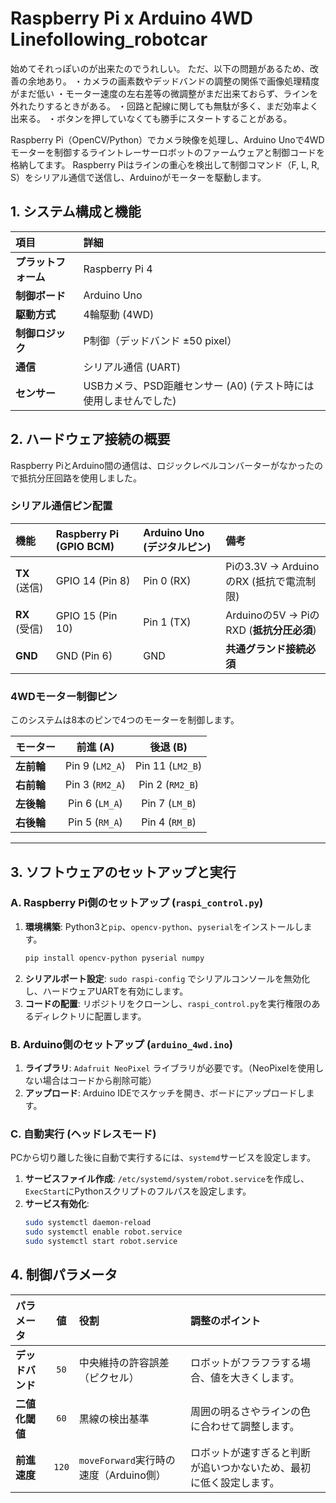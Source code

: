 # Raspberry Pi x Arduino 4WD Linefollowing_robotcar
始めてそれっぽいのが出来たのでうれしい。
ただ、以下の問題があるため、改善の余地あり。
・カメラの画素数やデッドバンドの調整の関係で画像処理精度がまだ低い
・モーター速度の左右差等の微調整がまだ出来ておらず、ラインを外れたりするときがある。
・回路と配線に関しても無駄が多く、まだ効率よく出来る。
・ボタンを押していなくても勝手にスタートすることがある。

Raspberry Pi（OpenCV/Python）でカメラ映像を処理し、Arduino Unoで4WDモーターを制御するライントレーサーロボットのファームウェアと制御コードを格納してます。
Raspberry Piはラインの重心を検出して制御コマンド（F, L, R, S）をシリアル通信で送信し、Arduinoがモーターを駆動します。

## 1. システム構成と機能

| 項目 | 詳細 |
| :--- | :--- |
| **プラットフォーム** | Raspberry Pi 4|
| **制御ボード** | Arduino Uno |
| **駆動方式** | 4輪駆動 (4WD) |
| **制御ロジック** | P制御（デッドバンド ±50 pixel） |
| **通信** | シリアル通信 (UART) |
| **センサー** | USBカメラ、PSD距離センサー (A0) (テスト時には使用しませんでした)|

## 2. ハードウェア接続の概要

Raspberry PiとArduino間の通信は、ロジックレベルコンバーターがなかったので抵抗分圧回路を使用しました。

### シリアル通信ピン配置

| 機能 | Raspberry Pi (GPIO BCM) | Arduino Uno (デジタルピン) | 備考 |
| :--- | :--- | :--- | :--- |
| **TX** (送信) | GPIO 14 (Pin 8) | Pin 0 (RX) | Piの3.3V → ArduinoのRX (抵抗で電流制限) |
| **RX** (受信) | GPIO 15 (Pin 10) | Pin 1 (TX) | Arduinoの5V → PiのRXD (**抵抗分圧必須**) |
| **GND** | GND (Pin 6) | GND | **共通グランド接続必須** |

### 4WDモーター制御ピン

このシステムは8本のピンで4つのモーターを制御します。

| モーター | 前進 (A) | 後退 (B) |
| :--- | :---: | :---: |
| **左前輪** | Pin 9 (`LM2_A`) | Pin 11 (`LM2_B`) |
| **右前輪** | Pin 3 (`RM2_A`) | Pin 2 (`RM2_B`) |
| **左後輪** | Pin 6 (`LM_A`) | Pin 7 (`LM_B`) |
| **右後輪** | Pin 5 (`RM_A`) | Pin 4 (`RM_B`) |

---

## 3. ソフトウェアのセットアップと実行

### A. Raspberry Pi側のセットアップ (`raspi_control.py`)

1.  **環境構築**: Python3と`pip`、`opencv-python`、`pyserial`をインストールします。
    ```bash
    pip install opencv-python pyserial numpy
    ```
2.  **シリアルポート設定**: `sudo raspi-config` でシリアルコンソールを無効化し、ハードウェアUARTを有効にします。
3.  **コードの配置**: リポジトリをクローンし、`raspi_control.py`を実行権限のあるディレクトリに配置します。

### B. Arduino側のセットアップ (`arduino_4wd.ino`)

1.  **ライブラリ**: `Adafruit NeoPixel` ライブラリが必要です。（NeoPixelを使用しない場合はコードから削除可能）
2.  **アップロード**: Arduino IDEでスケッチを開き、ボードにアップロードします。

### C. 自動実行 (ヘッドレスモード)

PCから切り離した後に自動で実行するには、`systemd`サービスを設定します。

1.  **サービスファイル作成**: `/etc/systemd/system/robot.service`を作成し、`ExecStart`にPythonスクリプトのフルパスを設定します。
2.  **サービス有効化**:
    ```bash
    sudo systemctl daemon-reload
    sudo systemctl enable robot.service
    sudo systemctl start robot.service
    ```

## 4. 制御パラメータ

| パラメータ | 値 | 役割 | 調整のポイント |
| :--- | :---: | :--- | :--- |
| **デッドバンド** | `50` | 中央維持の許容誤差（ピクセル） | ロボットがフラフラする場合、値を大きくします。 |
| **二値化閾値** | `60` | 黒線の検出基準 | 周囲の明るさやラインの色に合わせて調整します。 |
| **前進速度** | `120` | `moveForward`実行時の速度（Arduino側） | ロボットが速すぎると判断が追いつかないため、最初に低く設定します。 |
